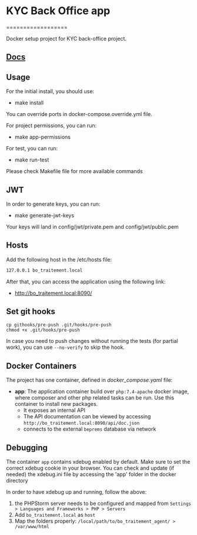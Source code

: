 # KYC Back Office app
==================

Docker setup project for KYC back-office project.

## [Docs](./Docs)

## Usage

For the initial install, you should use:
- make install

You can override ports in docker-compose.override.yml file.

For project permissions, you can run:
- make app-permissions

For test, you can run:
- make run-test

Please check Makefile file for more available commands

JWT
---

In order to generate keys, you can run:
 - make generate-jwt-keys

Your keys will land in config/jwt/private.pem and config/jwt/public.pem 

Hosts
-----

Add the following host in the /etc/hosts file:

```bash
127.0.0.1 bo_traitement.local
```

After that, you can access the application using the following link:

- http://bo_traitement.local:8090/

Set git hooks
-------------
```
cp githooks/pre-push .git/hooks/pre-push
chmod +x .git/hooks/pre-push
```

In case you need to push changes without running the tests (for partial work), you can use `--no-verify` to skip the hook.

Docker Containers
-----------------
The project has one container, defined in _docker_compose.yaml_ file:
- **app**: The application container build over `php:7.4-apache` docker image, where composer and other php related
  tasks can be run. Use this container to install new packages.
    - It exposes an internal API
    - The API documentation can be viewed by accessing `http://bo_traitement.local:8090/api/doc.json`
    - connects to the external `beprems` database via network

Debugging
---------

The container `app` contains xdebug enabled by default. Make sure to set the correct xdebug cookie in your browser.
You can check and update (if needed) the xdebug.ini file by accessing the 'app' folder in the docker directory

In order to have xdebug up and running, follow the above:
1. the PHPStorm server needs to be configured and mapped from `Settings > Languages and Frameworks > PHP > Servers`
2. Add `bo_traitement.local` as `host`
3. Map the folders properly: `/local/path/to/bo_traitement_agent/ > /var/www/html`
